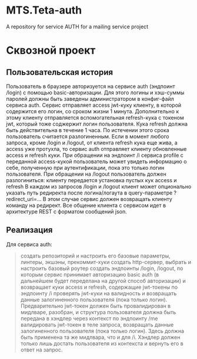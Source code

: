 # MTS.Teta-auth
A repository for service AUTH for a mailing service project

# Сквозной проект
## Пользовательская история
Пользователь в браузере авторизуется на сервисе auth (эндпоинт /login) с помощью basic-авторизации. Для этого логины и хэш-суммы паролей должны быть заведены администратором в конфиг-файл сервиса auth. Сервис отправляет access jwt-куку клиенту, в которой содержится его логин, со сроком жизни 1 минута. Дополнительно к этому клиенту отправляется вспомогательная refresh-кука с токеном jwt, который тоже соджержит логин пользователя. Кука refresh должна быть действительна в течение 1 часа. По истечении этого срока пользователь считается разлогиненным. Если в момент любого запроса, кроме /login и /logout, от клиента refresh кука еще жива, а access уже протухла, то сервис auth отправляет клиенту обновленные access и refresh куки.
При обращении на эндпоинт /i сервиса profile с переданной access-кукой пользователь может увидеть информацию о себе, полученную при аутентификации, пока это только логин пользователя.
При обращении на /logout пользователь должен разлогиниться: клиенту передается установка пустых кук access и refresh
В каждом из запросов /login и /logout клиент может опционально указать путь редиректа после логина/логаута в query-параметре ?redirect_uri=... В этом случае сервис должен возвращать клиенту команду на редирект.
Все общение клиента с сервисом идет в архитектуре REST с форматом сообщений json.

## Реализация
Для сервиса auth:

>создать репозиторий и настроить его базовые параметры, линтеры, экшэны, прекоммит-хуки
>создать http-сервер, выбрать и настроить базовый роутер
>создать эндпоинты /login, /logout, по которым сервис принимает авторизацию basic auth (в дальнейшем будет переделана на другой способ авторизации) и возвращает куки access и refresh, содержащие jwt-токены
>по эндпоинту /i проверять jwt-куки на валидность и возвращать данные залогиненного пользователя (пока только логин). Предварительно jwt-токен должен быть провалидирован в мидлваре, разобран, и структура пользователя должна быть передана в хэндлер через контекст
>по эндпоинту /me валидировать jwt-токен в теле запроса, возвращать данные залогиненного пользователя (пока только логин). Здесь должна быть применена та же мидлвара, что и для /i. Хэндлер должен только лишь достать пользователя из контекста и вернуть его в ответ на запрос.
